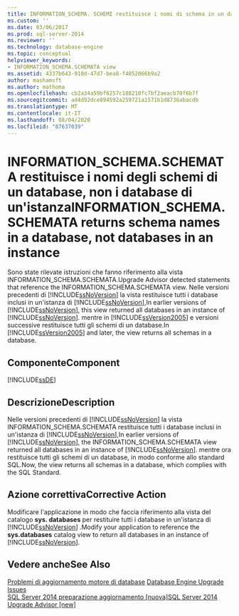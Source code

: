 ```yaml
---
title: INFORMATION_SCHEMA. SCHEMI restituisce i nomi di schema in un database, non i database in un'istanza | Microsoft Docs
ms.custom: ''
ms.date: 03/06/2017
ms.prod: sql-server-2014
ms.reviewer: ''
ms.technology: database-engine
ms.topic: conceptual
helpviewer_keywords:
- INFORMATION_SCHEMA.SCHEMATA view
ms.assetid: 4337b643-910d-47d7-bea8-f4052066b9a2
author: mashamsft
ms.author: mathoma
ms.openlocfilehash: cb2a34a59bf6257c188210fc7bf2aeacb70f6b7f
ms.sourcegitcommit: ad4d92dce894592a259721a1571b1d8736abacdb
ms.translationtype: MT
ms.contentlocale: it-IT
ms.lasthandoff: 08/04/2020
ms.locfileid: "87637039"
---
```

# <a name="information_schemaschemata-returns-schema-names-in-a-database-not-databases-in-an-instance"></a><span data-ttu-id="b8ed9-102">INFORMATION_SCHEMA.SCHEMATA restituisce i nomi degli schemi di un database, non i database di un'istanza</span><span class="sxs-lookup"><span data-stu-id="b8ed9-102">INFORMATION_SCHEMA.SCHEMATA returns schema names in a database, not databases in an instance</span></span>
  <span data-ttu-id="b8ed9-103">Sono state rilevate istruzioni che fanno riferimento alla vista INFORMATION_SCHEMA.SCHEMATA.</span><span class="sxs-lookup"><span data-stu-id="b8ed9-103">Upgrade Advisor detected statements that reference the INFORMATION_SCHEMA.SCHEMATA view.</span></span> <span data-ttu-id="b8ed9-104">Nelle versioni precedenti di [!INCLUDE[ssNoVersion](../../includes/ssnoversion-md.md)] la vista restituisce tutti i database inclusi in un'istanza di [!INCLUDE[ssNoVersion](../../includes/ssnoversion-md.md)],</span><span class="sxs-lookup"><span data-stu-id="b8ed9-104">In earlier versions of [!INCLUDE[ssNoVersion](../../includes/ssnoversion-md.md)], this view returned all databases in an instance of [!INCLUDE[ssNoVersion](../../includes/ssnoversion-md.md)].</span></span> <span data-ttu-id="b8ed9-105">mentre in [!INCLUDE[ssVersion2005](../../includes/ssversion2005-md.md)] e versioni successive restituisce tutti gli schemi di un database.</span><span class="sxs-lookup"><span data-stu-id="b8ed9-105">In [!INCLUDE[ssVersion2005](../../includes/ssversion2005-md.md)] and later, the view returns all schemas in a database.</span></span>  
  
## <a name="component"></a><span data-ttu-id="b8ed9-106">Componente</span><span class="sxs-lookup"><span data-stu-id="b8ed9-106">Component</span></span>  
 [!INCLUDE[ssDE](../../includes/ssde-md.md)]  
  
## <a name="description"></a><span data-ttu-id="b8ed9-107">Descrizione</span><span class="sxs-lookup"><span data-stu-id="b8ed9-107">Description</span></span>  
 <span data-ttu-id="b8ed9-108">Nelle versioni precedenti di [!INCLUDE[ssNoVersion](../../includes/ssnoversion-md.md)] la vista INFORMATION_SCHEMA.SCHEMATA restituisce tutti i database inclusi in un'istanza di [!INCLUDE[ssNoVersion](../../includes/ssnoversion-md.md)],</span><span class="sxs-lookup"><span data-stu-id="b8ed9-108">In earlier versions of [!INCLUDE[ssNoVersion](../../includes/ssnoversion-md.md)], the INFORMATION_SCHEMA.SCHEMATA view returned all databases in an instance of [!INCLUDE[ssNoVersion](../../includes/ssnoversion-md.md)].</span></span> <span data-ttu-id="b8ed9-109">mentre ora restituisce tutti gli schemi di un database, in modo conforme allo standard SQL.</span><span class="sxs-lookup"><span data-stu-id="b8ed9-109">Now, the view returns all schemas in a database, which complies with the SQL Standard.</span></span>  
  
## <a name="corrective-action"></a><span data-ttu-id="b8ed9-110">Azione correttiva</span><span class="sxs-lookup"><span data-stu-id="b8ed9-110">Corrective Action</span></span>  
 <span data-ttu-id="b8ed9-111">Modificare l'applicazione in modo che faccia riferimento alla vista del catalogo **sys. databases** per restituire tutti i database in un'istanza di [!INCLUDE[ssNoVersion](../../includes/ssnoversion-md.md)] .</span><span class="sxs-lookup"><span data-stu-id="b8ed9-111">Modify your application to reference the **sys.databases** catalog view to return all databases in an instance of [!INCLUDE[ssNoVersion](../../includes/ssnoversion-md.md)].</span></span>  
  
## <a name="see-also"></a><span data-ttu-id="b8ed9-112">Vedere anche</span><span class="sxs-lookup"><span data-stu-id="b8ed9-112">See Also</span></span>  
 <span data-ttu-id="b8ed9-113">[Problemi di aggiornamento motore di database](../../../2014/sql-server/install/database-engine-upgrade-issues.md) </span><span class="sxs-lookup"><span data-stu-id="b8ed9-113">[Database Engine Upgrade Issues](../../../2014/sql-server/install/database-engine-upgrade-issues.md) </span></span>  
 [<span data-ttu-id="b8ed9-114">SQL Server 2014 preparazione aggiornamento &#91;nuova&#93;</span><span class="sxs-lookup"><span data-stu-id="b8ed9-114">SQL Server 2014 Upgrade Advisor &#91;new&#93;</span></span>](sql-server-2014-upgrade-advisor.md)  
  
  
